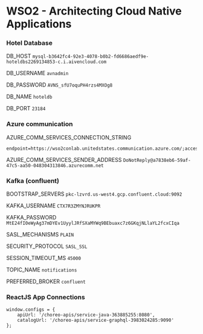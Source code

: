 # WSO2 - Architecting Cloud Native Applications

### Hotel Database

DB_HOST
`mysql-b3642fc4-92e3-4078-b0b2-fd6686aedf9e-hoteldbs2269134853-c.i.aivencloud.com`

DB_USERNAME
`avnadmin`

DB_PASSWORD
`AVNS_sfU7oquPH4rzs4MXOg8`

DB_NAME
`hoteldb`

DB_PORT
`23184`

### Azure communication
AZURE_COMM_SERVICES_CONNECTION_STRING
```
endpoint=https://wso2conlab.unitedstates.communication.azure.com/;accesskey=5HtrLh2EvqulcmUdzsQJUJm4Y9i5aPdwNvUx2Xn07DYdz3xQLGebJQQJ99BCACULyCpGdLPZAAAAAZCSrgFS
```

AZURE_COMM_SERVICES_SENDER_ADDRESS
`DoNotReply@a7838eb6-59af-47c5-aa50-048304313846.azurecomm.net`


### Kafka (confluent) 
BOOTSTRAP_SERVERS
`pkc-lzvrd.us-west4.gcp.confluent.cloud:9092`

KAFKA_USERNAME
`CTX7R3ZMYNJRUKPR`

KAFKA_PASSWORD
`MtE24fI0eWyAg37mDYEv1UyylJRfSXaMYWq9BEbuaxc7z6GKqjNLlaYL2fcxCIqa`

SASL_MECHANISMS
`PLAIN`

SECURITY_PROTOCOL
`SASL_SSL`

SESSION_TIMEOUT_MS
`45000`

TOPIC_NAME
`notifications`

PREFERRED_BROKER
`confluent`

### ReactJS App Connections
```
window.configs = {
    apiUrl: '/choreo-apis/service-java-363885255:8080', 
    catalogUrl: '/choreo-apis/service-graphql-3983024285:9090'
};
```



